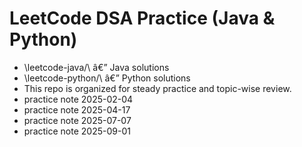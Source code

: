 ﻿# LeetCode DSA Practice (Java & Python)

- \leetcode-java/\ â€” Java solutions
- \leetcode-python/\ â€” Python solutions
- This repo is organized for steady practice and topic-wise review.
- practice note 2025-02-04
- practice note 2025-04-17
- practice note 2025-07-07
- practice note 2025-09-01
